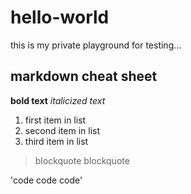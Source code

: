 # hello-world

this is my private playground for testing...

## markdown cheat sheet

**bold text**
*italicized text*

1. first item in list
2. second item in list
3. third item in list

> blockquote
> blockquote

'code code code'

